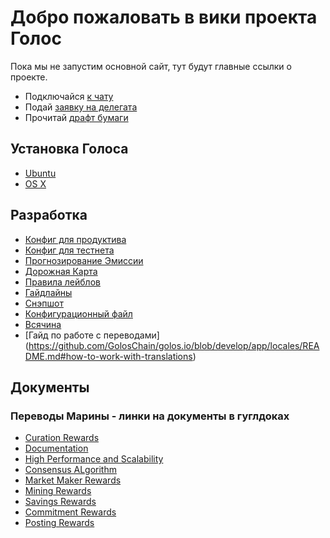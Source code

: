 # Добро пожаловать в вики проекта Голос
Пока мы не запустим основной сайт, тут будут главные ссылки о проекте.

- Подключайся [к чату](https://chat.golos.io)
- Подай [заявку на делегата](https://docs.google.com/forms/d/e/1FAIpQLSd4L2li43FEwFxexXg0HuFAk5fgYOGpkaqztQZ-vreUjjqfVw/viewform)
- Прочитай [драфт бумаги](https://github.com/GolosChain/wiki/blob/master/%D0%91%D1%83%D0%BC%D0%B0%D0%B3%D0%B0%20%D0%BF%D1%80%D0%BE%20%D0%93%D0%BE%D0%BB%D0%BE%D1%81.md)

## Установка Голоса
- [Ubuntu](https://github.com/GolosChain/wiki/blob/master/Install%20on%20Ubuntu.md)
- [OS X](https://github.com/GolosChain/wiki/blob/master/Steem%20Install%20OS%20X.md)

## Разработка
- [Конфиг для продуктива](https://github.com/GolosChain/wiki/blob/master/config.hpp)
- [Конфиг для тестнета](https://github.com/GolosChain/wiki/blob/master/config-test.hpp)
- [Прогнозирование Эмиссии](https://github.com/GolosChain/wiki/blob/master/Inflation%20plot.md)
- [Дорожная Карта](https://github.com/GolosChain/wiki/blob/master/Roadmap.md)
- [Правила лейблов](https://github.com/GolosChain/wiki/blob/master/labels.md)
- [Гайдлайны](https://github.com/GolosChain/wiki/blob/master/Github-guidelines.md)
- [Снэпшот](https://github.com/GolosChain/wiki/blob/master/snapshot.json)
- [Конфигурационный файл](https://github.com/GolosChain/wiki/blob/master/config.hpp)
- [Всячина](https://github.com/GolosChain/wiki/blob/master/%D0%92%D1%81%D1%8F%D1%87%D0%B8%D0%BD%D0%B0.md)
- [Гайд по работе с переводами] (https://github.com/GolosChain/golos.io/blob/develop/app/locales/README.md#how-to-work-with-translations)

## Документы
### Переводы Марины - линки на документы в гуглдоках
- [Curation Rewards](https://docs.google.com/document/d/1XQzz9tt_wlvOE42Gek-AHT7ewhQXYWSsuJp4lOHVe1A/edit#)
- [Documentation](https://docs.google.com/document/d/1UgtHr46Da_LearwgX5fDqcDw2QDCmPMxIeffRlOnNQs/edit#heading=h.gjdgxs)
- [High Performance and Scalability](https://docs.google.com/document/d/1ibAj8CUjrUVSaTkCFfd572e8IBEJEjKV65UTNRSEKGE/edit)
- [Consensus ALgorithm](https://docs.google.com/document/d/15hgCXUeU3X7-qZvWaH40MRIHhRS1T_fB4n4e42qmzXA/edit)
- [Market Maker Rewards](https://docs.google.com/document/d/1ADHHRenK92-BUNyBo5qfIJW8sflOZyH5Vb-U5YgBQmo/edit)
- [Mining Rewards](https://docs.google.com/document/d/1nQxEctSMytVgcLnBnDjBjhnkE98tBON2SqeBetSNBk4/edit)
- [Savings Rewards](https://docs.google.com/document/d/1soV4g6l07lKxZbHWTTRXFL0GY7tnHiTTbc_VDFdG8_A/edit)
- [Commitment Rewards](https://docs.google.com/document/d/1bZ4AfuwIVXADC9Zc64A0uPTI6YaM6gwVS3U9jpx7smk/edit)
- [Posting Rewards](https://docs.google.com/document/d/1gvWeFIl38VnLIU1NLe6vrDJhMT2F8lmlEZgPnb7OWI0/edit#heading=h.gjdgxs)
